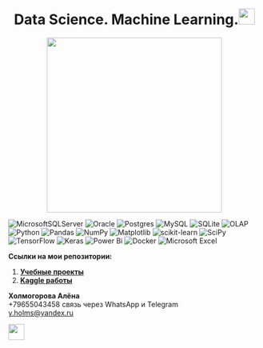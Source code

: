 <h1 align="center">Data Science. Machine Learning.<img src="https://github.com/blackcater/blackcater/raw/main/images/Hi.gif" height="32"/></h1>
<p align="center"><img src='https://media.discordapp.net/attachments/997261020609384458/1061901989866389534/kholmogorova_midjourney_intellect_b6f4d4bf-a979-45cc-a6b5-042b1f81a801.png?width=610&height=610' width="350" height="350"></p>

![MicrosoftSQLServer](https://img.shields.io/badge/Microsoft%20SQL%20Sever-CC2927?style=for-the-badge&logo=microsoft%20sql%20server&logoColor=white)
![Oracle](https://img.shields.io/badge/Oracle-F80000?style=for-the-badge&logo=oracle&logoColor=white)
![Postgres](https://img.shields.io/badge/postgres-%23316192.svg?style=for-the-badge&logo=postgresql&logoColor=white)
![MySQL](https://img.shields.io/badge/mysql-%2300f.svg?style=for-the-badge&logo=mysql&logoColor=white)
![SQLite](https://img.shields.io/badge/sqlite-%2307405e.svg?style=for-the-badge&logo=sqlite&logoColor=white)
![OLAP](https://img.shields.io/badge/OLAP-%23013243?style=for-the-badge&logo=olap&logoColor=white)
![Python](https://img.shields.io/badge/python-3670A0?style=for-the-badge&logo=python&logoColor=ffdd54)
![Pandas](https://img.shields.io/badge/pandas-%23150458.svg?style=for-the-badge&logo=pandas&logoColor=white)
![NumPy](https://img.shields.io/badge/numpy-%23013243.svg?style=for-the-badge&logo=numpy&logoColor=white)
![Matplotlib](https://img.shields.io/badge/Matplotlib-%23ffffff.svg?style=for-the-badge&logo=Matplotlib&logoColor=black)
![scikit-learn](https://img.shields.io/badge/scikit--learn-%23F7931E.svg?style=for-the-badge&logo=scikit-learn&logoColor=white)
![SciPy](https://img.shields.io/badge/SciPy-%230C55A5.svg?style=for-the-badge&logo=scipy&logoColor=%white)
![TensorFlow](https://img.shields.io/badge/TensorFlow-%23FF6F00.svg?style=for-the-badge&logo=TensorFlow&logoColor=white)
![Keras](https://img.shields.io/badge/Keras-%23D00000.svg?style=for-the-badge&logo=Keras&logoColor=white)
![Power Bi](https://img.shields.io/badge/power_bi-F2C811?style=for-the-badge&logo=powerbi&logoColor=black)
![Docker](https://img.shields.io/badge/docker-%230db7ed.svg?style=for-the-badge&logo=docker&logoColor=white)
![Microsoft Excel](https://img.shields.io/badge/Microsoft_Excel-217346?style=for-the-badge&logo=microsoft-excel&logoColor=white)


**Ссылки на мои репозитории:**  
1. [**Учебные проекты**](https://github.com/Kholmogorovaaa/Yandex_Practicum_training_projects/blob/main/README.md)  
2. [**Kaggle работы**](https://github.com/Kholmogorovaaa/Kaggle/blob/main/README.md)

**Холмогорова Алёна**  
+79655043458  связь через WhatsApp и Telegram  
y.holms@yandex.ru  

[<img src="https://raw.githubusercontent.com/blackcater/blackcater/main/images/social-leetcode.svg" height="32"/>](https://leetcode.com/Kholmogorovaaa/)

